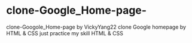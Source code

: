 # clone-Google_Home-page-
clone-Googole_Home-page by VickyYang22
clone Google homepage by HTML & CSS just practice my skill HTML & CSS
